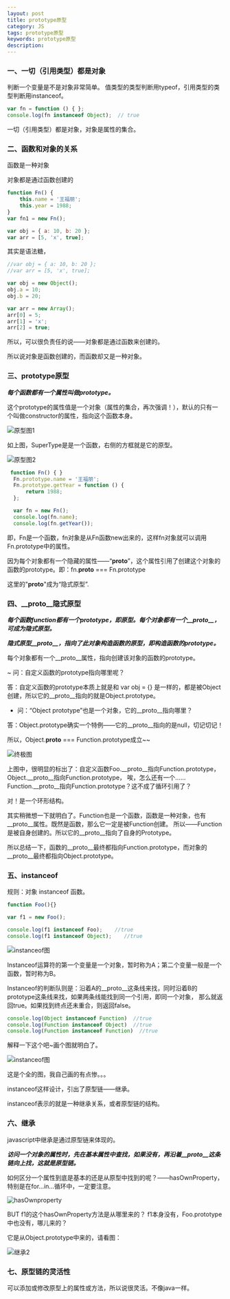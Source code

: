 ```yaml
---
layout: post
title: prototype原型
category: JS
tags: prototype原型
keywords: prototype原型
description: 
---
```


### 一、一切（引用类型）都是对象
判断一个变量是不是对象非常简单。
值类型的类型判断用typeof，引用类型的类型判断用instanceof。
```js
var fn = function () { };
console.log(fn instanceof Object);  // true
```

一切（引用类型）都是对象，对象是属性的集合。

### 二、函数和对象的关系

函数是一种对象

对象都是通过函数创建的
```js
function Fn() {
    this.name = '王福朋';
    this.year = 1988;
}
var fn1 = new Fn();
```

```js
var obj = { a: 10, b: 20 };
var arr = [5, 'x', true];
```
其实是语法糖，
```js
//var obj = { a: 10, b: 20 };
//var arr = [5, 'x', true];

var obj = new Object();
obj.a = 10;
obj.b = 20;

var arr = new Array();
arr[0] = 5;
arr[1] = 'x';
arr[2] = true;
```
所以，可以很负责任的说——对象都是通过函数来创建的。

所以说对象是函数创建的，而函数却又是一种对象。

### 三、prototype原型
***每个函数都有一个属性叫做prototype。***

这个prototype的属性值是一个对象（属性的集合，再次强调！），默认的只有一个叫做constructor的属性，指向这个函数本身。

![原型图1](https://images0.cnblogs.com/blog/138012/201409/172121182841896.png)

如上图，SuperType是是一个函数，右侧的方框就是它的原型。

![原型图2](https://images0.cnblogs.com/blog/138012/201409/172130097842386.png)


```js
 function Fn() { }
  Fn.prototype.name = '王福朋';
  Fn.prototype.getYear = function () {
      return 1988;
  };

  var fn = new Fn();
  console.log(fn.name);
  console.log(fn.getYear());
```

即，Fn是一个函数，fn对象是从Fn函数new出来的，这样fn对象就可以调用Fn.prototype中的属性。

因为每个对象都有一个隐藏的属性——“__proto__”，这个属性引用了创建这个对象的函数的prototype。即：fn.__proto__ === Fn.prototype

这里的"__proto__"成为“隐式原型”.

### 四、__proto__隐式原型

***每个函数function都有一个prototype，即原型。每个对象都有一个__proto__，可成为隐式原型。***

***隐式原型__proto__，指向了此对象构造函数的原型，即构造函数的prototype。***

每个对象都有一个__proto__属性，指向创建该对象的函数的prototype。

~ 问：自定义函数的prototype指向哪里呢？

答：自定义函数的prototype本质上就是和 var obj = {} 是一样的，都是被Object创建，所以它的__proto__指向的就是Object.prototype。

- 问：“Object prototype”也是一个对象，它的__proto__指向哪里？

答：Object.prototype确实一个特例——它的__proto__指向的是null，切记切记！

所以，Object.__proto__ === Function.prototype成立~~

![终极图](https://images0.cnblogs.com/blog/138012/201409/181512068463597.png)

上图中，很明显的标出了：自定义函数Foo.__proto__指向Function.prototype，
Object.__proto__指向Function.prototype，
唉，怎么还有一个……Function.__proto__指向Function.prototype？这不成了循环引用了？

对！是一个环形结构。

其实稍微想一下就明白了。Function也是一个函数，函数是一种对象，也有__proto__属性。既然是函数，那么它一定是被Function创建。
所以——Function是被自身创建的。所以它的__proto__指向了自身的Prototype。

所以总结一下，函数的__proto__最终都指向Function.prototype，而对象的__proto__最终都指向Object.prototype。

### 五、instanceof

规则：对象 instanceof 函数。 

```js
function Foo(){}

var f1 = new Foo();

console.log(f1 instanceof Foo);    //true
console.log(f1 instanceof Object);    //true

```
![instanceof图](https://images0.cnblogs.com/blog/138012/201409/181635468939277.png)

Instanceof运算符的第一个变量是一个对象，暂时称为A；第二个变量一般是一个函数，暂时称为B。

Instanceof的判断队则是：沿着A的__proto__这条线来找，同时沿着B的prototype这条线来找，如果两条线能找到同一个引用，即同一个对象，
那么就返回true。如果找到终点还未重合，则返回false。

```js
console.log(Object instanceof Function)  //true
console.log(Function instanceof Object)  //true
console.log(Function instanceof Function)  //true

```
解释一下这个吧~画个图就明白了。

![instanceof图](https://images0.cnblogs.com/blog/138012/201409/181637013624694.png)

这是个全的图，我自己画的有点惨。。。

instanceof这样设计，引出了原型链——继承。

instanceof表示的就是一种继承关系，或者原型链的结构。

### 六、继承 
javascript中继承是通过原型链来体现的。

***访问一个对象的属性时，先在基本属性中查找，如果没有，再沿着__proto__这条链向上找，这就是原型链。***

如何区分一个属性到底是基本的还是从原型中找到的呢？——hasOwnProperty，特别是在for…in…循环中，一定要注意。

![hasOwnproperty](https://images0.cnblogs.com/blog/138012/201409/182014022217881.png)

BUT f1的这个hasOwnProperty方法是从哪里来的？ f1本身没有，Foo.prototype中也没有，哪儿来的？

它是从Object.prototype中来的，请看图：

![继承2](https://images0.cnblogs.com/blog/138012/201409/182014277067963.png)

### 七、原型链的灵活性
可以添加或修改原型上的属性或方法，所以说很灵活。不像java一样。

